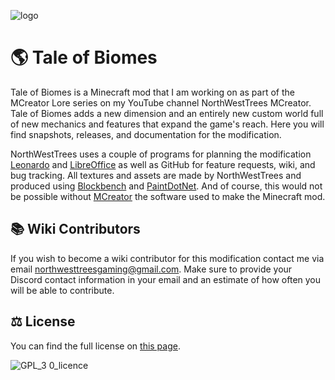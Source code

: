 ![logo](https://github.com/MCreator-Examples/Tale-of-Biomes/assets/47284617/be73ede9-9e39-452d-8b92-682ca2da96f7)
# 🌎 Tale of Biomes
Tale of Biomes is a Minecraft mod that I am working on as part of the MCreator Lore series on my YouTube channel NorthWestTrees MCreator. Tale of Biomes adds a new dimension and an entirely new custom world full of new mechanics and features that expand the game's reach. Here you will find snapshots, releases, and documentation for the modification.

NorthWestTrees uses a couple of programs for planning the modification [Leonardo](https://www.getleonardo.com/) and [LibreOffice](https://www.libreoffice.org/) as well as GitHub for feature requests, wiki, and bug tracking. All textures and assets are made by NorthWestTrees and produced using [Blockbench](https://www.blockbench.net/) and [PaintDotNet](https://getpaint.net/). And of course, this would not be possible without [MCreator](https://mcreator.net/) the software used to make the Minecraft mod.

## 📚 Wiki Contributors
If you wish to become a wiki contributor for this modification contact me via email [northwesttreesgaming@gmail.com](). Make sure to provide your Discord contact information in your email and an estimate of how often you will be able to contribute.

## ⚖ License
You can find the full license on [this page](https://github.com/MCreator-Examples/Tale-of-Biomes/blob/latest/LICENSE).  
  
![GPL_3 0_licence](https://github.com/MCreator-Examples/Tale-of-Biomes/assets/47284617/4838317c-86fe-4ea4-b834-e91b9261d073)
